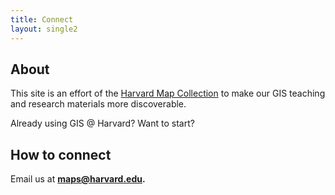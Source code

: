 ```yaml
---
title: Connect
layout: single2
---
```


## About

This site is an effort of the [Harvard Map Collection](https://library.harvard.edu/libraries/harvard-map-collection) to make our GIS teaching and research materials more discoverable.

Already using GIS @ Harvard? Want to start?

## How to connect

Email us at **maps@harvard.edu.**

